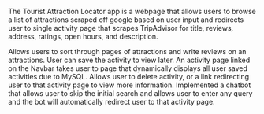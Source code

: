 The Tourist Attraction Locator app is a webpage that allows users to browse a list of attractions scraped off google based on user input and redirects user to single activity page
that scrapes TripAdvisor for title, reviews, address, ratings, open hours, and description.

Allows users to sort through pages of attractions and write reviews on an attractions. User can save the activity to view later. An activity page linked on the Navbar takes user
to page that dynamically displays all user saved activities due to MySQL. Allows user to delete activity, or a link redirecting user to that activity page to view more information.
Implemented a chatbot that allows user to skip the initial search and allows user to enter any query and the bot will automatically redirect user to that activity page.
